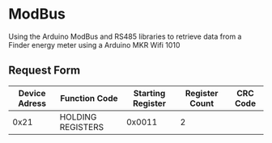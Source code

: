 # ModBus
Using the Arduino ModBus and RS485 libraries to retrieve data from a Finder energy meter using a Arduino MKR Wifi 1010

## Request Form

| Device Adress | Function Code | Starting Register |  Register Count | CRC Code |  
| ----------- | ----------- |----------- |----------- |----------- |
| 0x21      | HOLDING REGISTERS       | 0x0011       | 2       |